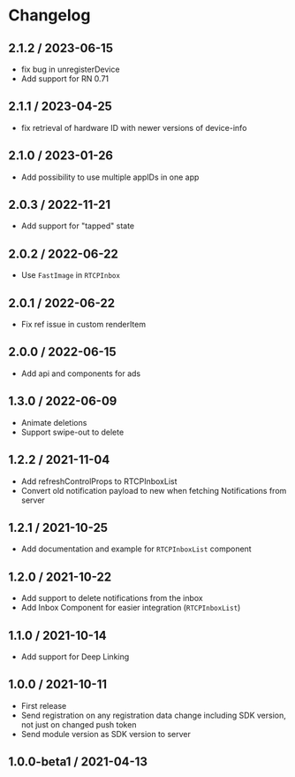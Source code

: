 # Changelog

## 2.1.2 / 2023-06-15

* fix bug in unregisterDevice
* Add support for RN 0.71

## 2.1.1 / 2023-04-25

* fix retrieval of hardware ID with newer versions of device-info

## 2.1.0 / 2023-01-26

* Add possibility to use multiple appIDs in one app

## 2.0.3 / 2022-11-21

* Add support for "tapped" state

## 2.0.2 / 2022-06-22

* Use `FastImage` in `RTCPInbox`

## 2.0.1 / 2022-06-22

* Fix ref issue in custom renderItem

## 2.0.0 / 2022-06-15

* Add api and components for ads

## 1.3.0 / 2022-06-09

* Animate deletions
* Support swipe-out to delete

## 1.2.2 / 2021-11-04

* Add refreshControlProps to RTCPInboxList
* Convert old notification payload to new when fetching Notifications from server

## 1.2.1 / 2021-10-25

* Add documentation and example for `RTCPInboxList` component

## 1.2.0 / 2021-10-22

* Add support to delete notifications from the inbox
* Add Inbox Component for easier integration (`RTCPInboxList`)

## 1.1.0 / 2021-10-14

* Add support for Deep Linking

## 1.0.0 / 2021-10-11

* First release
* Send registration on any registration data change including SDK version, not just on changed push token
* Send module version as SDK version to server

## 1.0.0-beta1 / 2021-04-13

